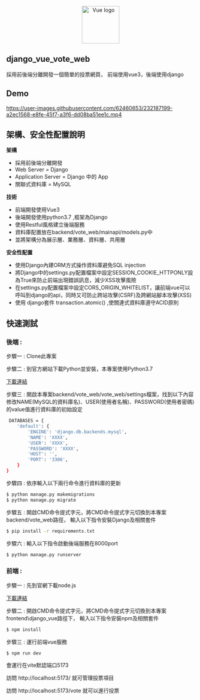 <p align="center"><a href="https://vuejs.org" target="_blank" rel="noopener noreferrer"><img width="100" src="https://vuejs.org/images/logo.png" alt="Vue logo"></a></p>

## django_vue_vote_web
採用前後端分離開發一個簡單的投票網頁，
前端使用vue3，後端使用django

## Demo
https://user-images.githubusercontent.com/62460653/232187199-a2ec1568-e8fe-45f7-a3f6-dd08ba51ee1c.mp4


## 架構、安全性配置說明

**架構**
- 採用前後端分離開發
- Web Server = Django 
- Application Server = Django 中的 App
- 關聯式資料庫 = MySQL


**技術**
- 前端開發使用Vue3
- 後端開發使用python3.7 ,框架為Django
- 使用Restful風格建立後端服務
- 資料庫配置放在backend/vote_web/mainapi/models.py中
- 並將架構分為展示層、業務層、資料層、共用層


**安全性配置**
- 使用Django內建ORM方式操作資料庫避免SQL injection
- 將Django中的settings.py配置檔案中設定SESSION_COOKIE_HTTPONLY設為True來防止前端出現錯誤訊息，減少XSS攻擊風險
- 在settings.py配置檔案中設定CORS_ORIGIN_WHITELIST，讓前端vue可以呼叫到django的api，同時又可防止跨站攻擊(CSRF)及跨網站腳本攻擊(XSS)
- 使用 django套件 transaction.atomic() ,使關連式資料庫遵守ACID原則


## 快速測試

### 後端 :

步驟一 : Clone此專案

步驟二 : 到官方網站下載Python並安裝，本專案使用Python3.7

[下載連結](https://www.python.org/downloads/)

步驟三 : 開啟本專案backend/vote_web/vote_web/settings檔案，找到以下內容修改NAME(MySQL的資料庫名)、USER(使用者名稱)、PASSWORD(使用者密碼)的value值進行資料庫的初始設定
```bash
 DATABASES = {
    'default': {
        'ENGINE': 'django.db.backends.mysql',
        'NAME': 'XXXX',
        'USER': 'XXXX',
        'PASSWORD': 'XXXX',
        'HOST': '',
        'PORT': '3306',
    }
}
```
步驟四 : 依序輸入以下兩行命令進行資料庫的更新
```bash
$ python manage.py makemigrations
$ python manage.py migrate       

```

步驟五 : 
開啟CMD命令提式字元，將CMD命令提式字元切換到本專案backend/vote_web路徑， 輸入以下指令安裝Django及相關套件
```bash
$ pip install -r requirements.txt
```

步驟六 :
輸入以下指令啟動後端服務在8000port
```bash
$ python manage.py runserver
```

### 前端 :

步驟一 :
先到官網下載node.js

[下載連結](https://nodejs.org/zh-tw/download)


步驟二 :
開啟CMD命令提式字元，將CMD命令提式字元切換到本專案frontend\django_vue路徑下， 輸入以下指令安裝npm及相關套件
```bash
$ npm install
```

步驟三 : 
運行前端vue服務
```bash
$ npm run dev
```
會運行在vite默認端口5173

訪問 http://localhost:5173/ 就可管理投票項目

訪問 http://localhost:5173/vote 就可以進行投票


